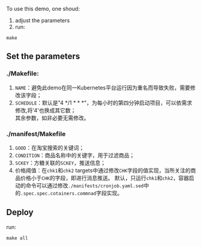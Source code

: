 To use this demo, one shoud:  
1. adjust the parameters  
2. run:
```
make
```

## Set the parameters
### ./Makefile:
1. `NAME`：避免此demo在同一Kubernetes平台运行因为重名而导致失败，需要修改该字段；  
2. `SCHEDULE`：默认是"4 \*/1 \* \* \*"，为每小时的第四分钟启动项目，可以依需求修改,将'4'也换成其它数；  
其余参数，如非必要无需修改。

### ./manifest/Makefile
1. `GOOD`：在淘宝搜索的关键词；  
2. `CONDITION`：商品名称中的关键字，用于过滤商品；  
3. `SCKEY`：方糖关联的`SCKEY`，推送信息；
4. 价格阈值：在`chk1`和`chk2` targets中通过修改`CHK`字段的值实现，当所关注的商品价格小于`CHK`的字段，即进行消息推送。
默认，只运行`chk1`和`chk2`，容器启动的命令可以通过修改`./manifests/cronjob.yaml.sed`中的`.spec.spec.cotainers.commnad`字段实现。

## Deploy
run:
```
make all
```
